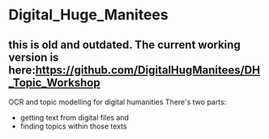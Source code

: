 # Digital_Huge_Manitees
## this is old and outdated. The current working version is here:https://github.com/DigitalHugManitees/DH_Topic_Workshop

OCR and topic modelling for digital humanities
There's two parts: 
- getting text from digital files and 
- finding topics within those texts


